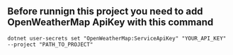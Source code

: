 ## Before runnign this project you need to add OpenWeatherMap ApiKey with this command
```
dotnet user-secrets set "OpenWeatherMap:ServiceApiKey" "YOUR_API_KEY" --project "PATH_TO_PROJECT"
```
